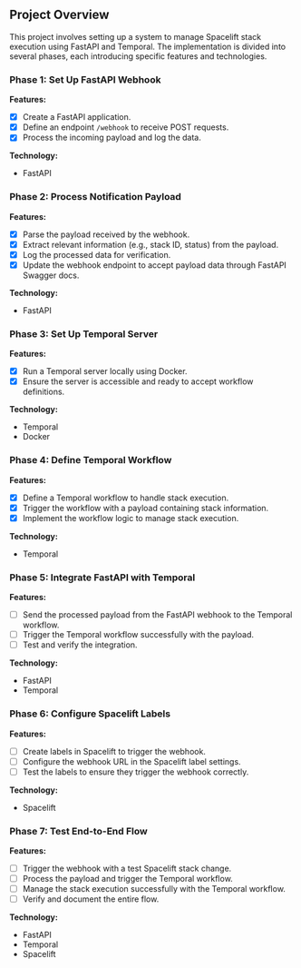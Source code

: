 ## Project Overview

This project involves setting up a system to manage Spacelift stack execution using FastAPI and Temporal. The implementation is divided into several phases, each introducing specific features and technologies.

### Phase 1: Set Up FastAPI Webhook
**Features:**
- [x] Create a FastAPI application.
- [x] Define an endpoint `/webhook` to receive POST requests.
- [x] Process the incoming payload and log the data.

**Technology:**
- FastAPI

### Phase 2: Process Notification Payload
**Features:**
- [x] Parse the payload received by the webhook.
- [x] Extract relevant information (e.g., stack ID, status) from the payload.
- [x] Log the processed data for verification.
- [x] Update the webhook endpoint to accept payload data through FastAPI Swagger docs.

**Technology:**
- FastAPI

### Phase 3: Set Up Temporal Server
**Features:**
- [x] Run a Temporal server locally using Docker.
- [x] Ensure the server is accessible and ready to accept workflow definitions.

**Technology:**
- Temporal
- Docker

### Phase 4: Define Temporal Workflow
**Features:**
- [x] Define a Temporal workflow to handle stack execution.
- [x] Trigger the workflow with a payload containing stack information.
- [x] Implement the workflow logic to manage stack execution.

**Technology:**
- Temporal

### Phase 5: Integrate FastAPI with Temporal
**Features:**
- [ ] Send the processed payload from the FastAPI webhook to the Temporal workflow.
- [ ] Trigger the Temporal workflow successfully with the payload.
- [ ] Test and verify the integration.

**Technology:**
- FastAPI
- Temporal

### Phase 6: Configure Spacelift Labels
**Features:**
- [ ] Create labels in Spacelift to trigger the webhook.
- [ ] Configure the webhook URL in the Spacelift label settings.
- [ ] Test the labels to ensure they trigger the webhook correctly.

**Technology:**
- Spacelift

### Phase 7: Test End-to-End Flow
**Features:**
- [ ] Trigger the webhook with a test Spacelift stack change.
- [ ] Process the payload and trigger the Temporal workflow.
- [ ] Manage the stack execution successfully with the Temporal workflow.
- [ ] Verify and document the entire flow.

**Technology:**
- FastAPI
- Temporal
- Spacelift